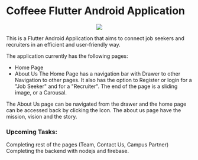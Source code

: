 # Coffeee Flutter Android Application

<p align = "center">
<img src="assets\images\resized_sample50.gif">
</p>

This is a Flutter Android Application that aims to connect job seekers and recruiters in an efficient and user-friendly way.

The application currently has the following pages:

- Home Page
- About Us
The Home Page has a navigation bar with Drawer to other Navigation to other pages. It also has the option to Register or login for a "Job Seeker" and for a "Recruiter". The end of the page is a sliding image, or a Carousal.

The About Us page can be navigated from the drawer and the home page can be accessed back by clicking the Icon. The about us page have the mission, vision and the story.

### Upcoming Tasks:
Completing rest of the pages (Team, Contact Us, Campus Partner)
Completing the backend with nodejs and firebase.  

